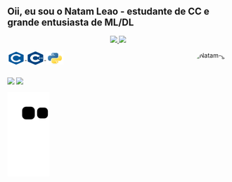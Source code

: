 ## Oii, eu sou o Natam Leao - estudante de CC e grande entusiasta de ML/DL
<div align="center">
  <a href="https://github.com/natamleao">
  <img height="180em" src="https://github-readme-stats.vercel.app/api?username=natamleao&show_icons=true&theme=dracula&include_all_commits=true&count_private=true"/>
  <img height="180em" src="https://github-readme-stats.vercel.app/api/top-langs/?username=natamleao&layout=compact&langs_count=7&theme=dracula"/>
</div>
<div style="display: inline_block"><br>
  <img align="center" alt="Natam-C" height="30" width="40" src="https://raw.githubusercontent.com/devicons/devicon/master/icons/c/c-plain.svg">
  <img align="center" alt="Natam-C++" height="30" width="40" src="https://raw.githubusercontent.com/devicons/devicon/master/icons/cplusplus/cplusplus-plain.svg">
  <img align="center" alt="Natam-Python" height="30" width="40" src="https://raw.githubusercontent.com/devicons/devicon/master/icons/python/python-original.svg">
  <a><img align="right" alt="Natam-gif" height="150" style="border-radius:50px;" src="https://i.picasion.com/pic92/f3032d0eb66338f9237fe7c6fc4a4177.gif" alt="https://picasion.com/">
</div>
  
  ##
 
<div>  
  <a href = "ferreira.natamleao@gmail.com"><img src="https://img.shields.io/badge/-Gmail-%23333?style=for-the-badge&logo=gmail&logoColor=white" target="_blank"></a>
  <a href="https://www.linkedin.com/in/natam-leao-ferreira/" target="_blank"><img src="https://img.shields.io/badge/-LinkedIn-%230077B5?style=for-the-badge&logo=linkedin&logoColor=white" target="_blank"></a> 
 
  ![Snake animation](https://github.com/rafaballerini/rafaballerini/blob/output/github-contribution-grid-snake.svg)
 
</div>
